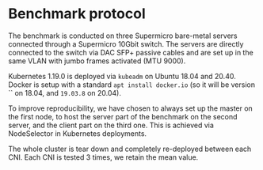 # Benchmark protocol

The benchmark is conducted on three Supermicro bare-metal servers connected through a Supermicro 10Gbit switch. 
The servers are directly connected to the switch via DAC SFP+ passive cables and are set up in the same VLAN with jumbo frames activated (MTU 9000).

Kubernetes 1.19.0 is deployed via `kubeadm` on Ubuntu 18.04 and 20.40. Docker is setup with a standard `apt install docker.io` (so it will be version `` on 18.04, and `19.03.8` on 20.04).

To improve reproducibility, we have chosen to always set up the master on the first node, to host the server part of the benchmark on the second server, and the client part on the third one. This is achieved via NodeSelector in Kubernetes deployments. 

The whole cluster is tear down and completely re-deployed between each CNI. Each CNI is tested 3 times, we retain the mean value.